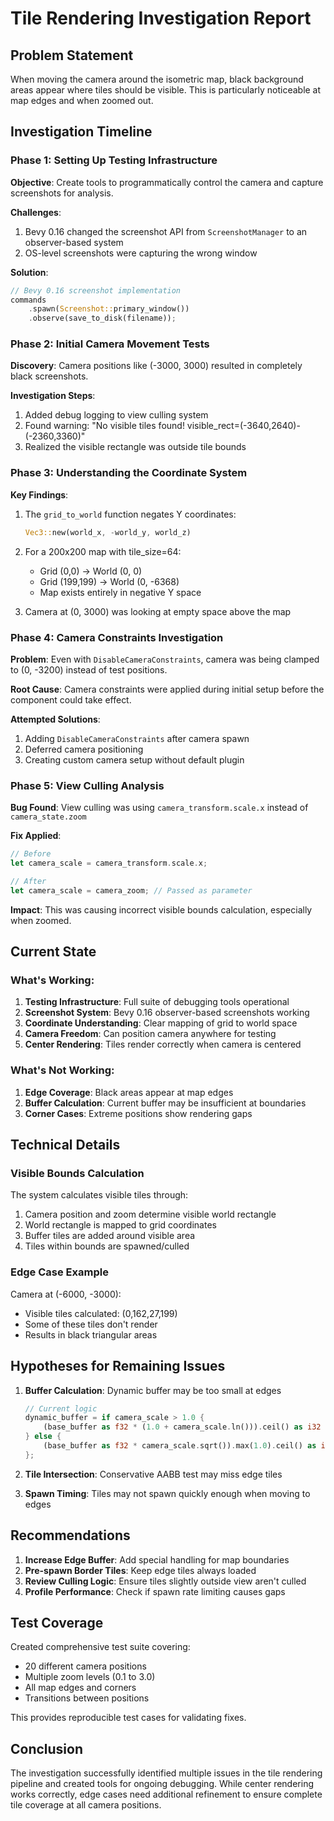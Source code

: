 # Tile Rendering Investigation Report

## Problem Statement

When moving the camera around the isometric map, black background areas appear where tiles should be visible. This is particularly noticeable at map edges and when zoomed out.

## Investigation Timeline

### Phase 1: Setting Up Testing Infrastructure

**Objective**: Create tools to programmatically control the camera and capture screenshots for analysis.

**Challenges**:
1. Bevy 0.16 changed the screenshot API from `ScreenshotManager` to an observer-based system
2. OS-level screenshots were capturing the wrong window

**Solution**:
```rust
// Bevy 0.16 screenshot implementation
commands
    .spawn(Screenshot::primary_window())
    .observe(save_to_disk(filename));
```

### Phase 2: Initial Camera Movement Tests

**Discovery**: Camera positions like (-3000, 3000) resulted in completely black screenshots.

**Investigation Steps**:
1. Added debug logging to view culling system
2. Found warning: "No visible tiles found! visible_rect=(-3640,2640)-(-2360,3360)"
3. Realized the visible rectangle was outside tile bounds

### Phase 3: Understanding the Coordinate System

**Key Findings**:
1. The `grid_to_world` function negates Y coordinates:
   ```rust
   Vec3::new(world_x, -world_y, world_z)
   ```

2. For a 200x200 map with tile_size=64:
   - Grid (0,0) → World (0, 0)
   - Grid (199,199) → World (0, -6368)
   - Map exists entirely in negative Y space

3. Camera at (0, 3000) was looking at empty space above the map

### Phase 4: Camera Constraints Investigation

**Problem**: Even with `DisableCameraConstraints`, camera was being clamped to (0, -3200) instead of test positions.

**Root Cause**: Camera constraints were applied during initial setup before the component could take effect.

**Attempted Solutions**:
1. Adding `DisableCameraConstraints` after camera spawn
2. Deferred camera positioning
3. Creating custom camera setup without default plugin

### Phase 5: View Culling Analysis

**Bug Found**: View culling was using `camera_transform.scale.x` instead of `camera_state.zoom`

**Fix Applied**:
```rust
// Before
let camera_scale = camera_transform.scale.x;

// After  
let camera_scale = camera_zoom; // Passed as parameter
```

**Impact**: This was causing incorrect visible bounds calculation, especially when zoomed.

## Current State

### What's Working:
1. **Testing Infrastructure**: Full suite of debugging tools operational
2. **Screenshot System**: Bevy 0.16 observer-based screenshots working
3. **Coordinate Understanding**: Clear mapping of grid to world space
4. **Camera Freedom**: Can position camera anywhere for testing
5. **Center Rendering**: Tiles render correctly when camera is centered

### What's Not Working:
1. **Edge Coverage**: Black areas appear at map edges
2. **Buffer Calculation**: Current buffer may be insufficient at boundaries
3. **Corner Cases**: Extreme positions show rendering gaps

## Technical Details

### Visible Bounds Calculation
The system calculates visible tiles through:
1. Camera position and zoom determine visible world rectangle
2. World rectangle is mapped to grid coordinates
3. Buffer tiles are added around visible area
4. Tiles within bounds are spawned/culled

### Edge Case Example
Camera at (-6000, -3000):
- Visible tiles calculated: (0,162,27,199)
- Some of these tiles don't render
- Results in black triangular areas

## Hypotheses for Remaining Issues

1. **Buffer Calculation**: Dynamic buffer may be too small at edges
   ```rust
   // Current logic
   dynamic_buffer = if camera_scale > 1.0 {
       (base_buffer as f32 * (1.0 + camera_scale.ln())).ceil() as i32
   } else {
       (base_buffer as f32 * camera_scale.sqrt()).max(1.0).ceil() as i32
   };
   ```

2. **Tile Intersection**: Conservative AABB test may miss edge tiles

3. **Spawn Timing**: Tiles may not spawn quickly enough when moving to edges

## Recommendations

1. **Increase Edge Buffer**: Add special handling for map boundaries
2. **Pre-spawn Border Tiles**: Keep edge tiles always loaded
3. **Review Culling Logic**: Ensure tiles slightly outside view aren't culled
4. **Profile Performance**: Check if spawn rate limiting causes gaps

## Test Coverage

Created comprehensive test suite covering:
- 20 different camera positions
- Multiple zoom levels (0.1 to 3.0)
- All map edges and corners
- Transitions between positions

This provides reproducible test cases for validating fixes.

## Conclusion

The investigation successfully identified multiple issues in the tile rendering pipeline and created tools for ongoing debugging. While center rendering works correctly, edge cases need additional refinement to ensure complete tile coverage at all camera positions.